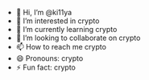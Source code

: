 - 👋 Hi, I’m @ki11ya
- 👀 I’m interested in crypto
- 🌱 I’m currently learning crypto
- 💞️ I’m looking to collaborate on crypto
- 📫 How to reach me crypto
- 😄 Pronouns: crypto
- ⚡ Fun fact: crypto

<!---
ki11ya/ki11ya is a ✨ special ✨ repository because its `README.md` (this file) appears on your GitHub profile.
You can click the Preview link to take a look at your changes.
--->
